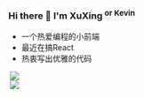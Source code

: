
### Hi there 👋 I'm XuXing <sup>or Kevin</sup>
* 一个热爱编程的小前端
* 最近在搞React
* 热衷写出优雅的代码
<div style="display: flex;flex-direction: column;" >
<img align="right" src="https://github-readme-stats.vercel.app/api?username=xuxing409&show_icons=true&theme=radical" />
<img align="right" src="https://github-readme-stats.vercel.app/api/top-langs/?username=xuxing409&show_icons=true&theme=radical" />
</div>
<!--
**xuxing409/XuXing409** is a ✨ _special_ ✨ repository because its `README.md` (this file) appears on your GitHub profile.

Here are some ideas to get you started:

- 🔭 I’m currently working on ...
- 🌱 I’m currently learning ...
- 👯 I’m looking to collaborate on ...
- 🤔 I’m looking for help with ...
- 💬 Ask me about ...
- 📫 How to reach me: ...
- 😄 Pronouns: ...
- ⚡ Fun fact: ...
-->

